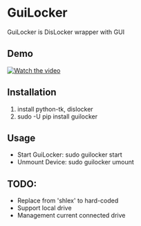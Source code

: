 # GuiLocker
GuiLocker is DisLocker wrapper with GUI

## Demo
[![Watch the video](https://img.youtube.com/vi/IPeGfMwMiRg/maxresdefault.jpg)](https://youtu.be/IPeGfMwMiRg)

## Installation
1. install python-tk, dislocker
2. sudo -U pip install guilocker

## Usage
- Start GuiLocker: sudo guilocker start
- Unmount Device: sudo guilocker umount

## TODO:
- Replace from 'shlex' to hard-coded
- Support local drive
- Management current connected drive
